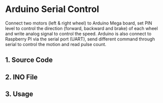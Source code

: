 # Arduino Serial Control
Connect two motors (left & right wheel) to Arduino Mega board, set PIN level to control the direction (forward, backward and brake) of each wheel and write analog signal to control the speed.
Arduino is also connect to Raspberry PI via the serial port (UART), send different command through serial to control the motion and read pulse count.

## 1. Source Code

## 2. INO File

## 3. Usage
